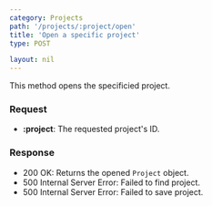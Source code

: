 ```yaml
---
category: Projects
path: '/projects/:project/open'
title: 'Open a specific project'
type: POST

layout: nil
---
```


This method opens the specificied project.

### Request
* **:project**: The requested project's ID.

### Response

* 200 OK: Returns the opened `Project` object.
* 500 Internal Server Error: Failed to find project.
* 500 Internal Server Error: Failed to save project.
